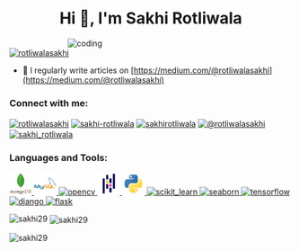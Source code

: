 <h1 align="center">Hi 👋, I'm Sakhi Rotliwala</h1>
<img align = "right" alt = "coding" width = 400 src = "[https://dribbble.com/shots/7736965-Work-at-home/attachments/439076?mode=media](https://dribbble.com/shots/7736965-Work-at-home?utm_source=Clipboard_Shot&utm_campaign=anthony_v&utm_content=Work%20at%20home&utm_medium=Social_Share&utm_source=Clipboard_Shot&utm_campaign=anthony_v&utm_content=Work%20at%20home&utm_medium=Social_Share)">
<p align="left"> <a href="https://twitter.com/rotliwalasakhi" target="blank"><img src="https://img.shields.io/twitter/follow/rotliwalasakhi?logo=twitter&style=for-the-badge" alt="rotliwalasakhi" /></a> </p>

- 📝 I regularly write articles on [https://medium.com/@rotliwalasakhi](https://medium.com/@rotliwalasakhi)

<!-- 📫 How to reach me **rotliwalasakhi@gmail.com** -->

<!-- ### Blogs posts -->
<!-- BLOG-POST-LIST:START -->
<!-- BLOG-POST-LIST:END -->

<h3 align="left">Connect with me:</h3>
<p align="left">
<a href="https://twitter.com/rotliwalasakhi" target="blank"><img align="center" src="https://raw.githubusercontent.com/rahuldkjain/github-profile-readme-generator/master/src/images/icons/Social/twitter.svg" alt="rotliwalasakhi" height="30" width="40" /></a>
<a href="https://linkedin.com/in/sakhi-rotliwala" target="blank"><img align="center" src="https://raw.githubusercontent.com/rahuldkjain/github-profile-readme-generator/master/src/images/icons/Social/linked-in-alt.svg" alt="sakhi-rotliwala" height="30" width="40" /></a>
<a href="https://kaggle.com/sakhirotliwala" target="blank"><img align="center" src="https://raw.githubusercontent.com/rahuldkjain/github-profile-readme-generator/master/src/images/icons/Social/kaggle.svg" alt="sakhirotliwala" height="30" width="40" /></a>
<a href="https://medium.com/@rotliwalasakhi" target="blank"><img align="center" src="https://raw.githubusercontent.com/rahuldkjain/github-profile-readme-generator/master/src/images/icons/Social/medium.svg" alt="@rotliwalasakhi" height="30" width="40" /></a>
<a href="https://www.leetcode.com/sakhi_rotliwala" target="blank"><img align="center" src="https://raw.githubusercontent.com/rahuldkjain/github-profile-readme-generator/master/src/images/icons/Social/leet-code.svg" alt="sakhi_rotliwala" height="30" width="40" /></a>
</p>

<h3 align="left">Languages and Tools:</h3>
<p align="left"> <a href="https://www.mongodb.com/" target="_blank" rel="noreferrer"> <img src="https://raw.githubusercontent.com/devicons/devicon/master/icons/mongodb/mongodb-original-wordmark.svg" alt="mongodb" width="40" height="40"/> </a> <a href="https://www.mysql.com/" target="_blank" rel="noreferrer"> <img src="https://raw.githubusercontent.com/devicons/devicon/master/icons/mysql/mysql-original-wordmark.svg" alt="mysql" width="40" height="40"/> </a> <a href="https://opencv.org/" target="_blank" rel="noreferrer"> <img src="https://www.vectorlogo.zone/logos/opencv/opencv-icon.svg" alt="opencv" width="40" height="40"/> </a> <a href="https://pandas.pydata.org/" target="_blank" rel="noreferrer"> <img src="https://raw.githubusercontent.com/devicons/devicon/2ae2a900d2f041da66e950e4d48052658d850630/icons/pandas/pandas-original.svg" alt="pandas" width="40" height="40"/> </a> <a href="https://www.python.org" target="_blank" rel="noreferrer"> <img src="https://raw.githubusercontent.com/devicons/devicon/master/icons/python/python-original.svg" alt="python" width="40" height="40"/> </a> <a href="https://scikit-learn.org/" target="_blank" rel="noreferrer"> <img src="https://upload.wikimedia.org/wikipedia/commons/0/05/Scikit_learn_logo_small.svg" alt="scikit_learn" width="40" height="40"/> </a> <a href="https://seaborn.pydata.org/" target="_blank" rel="noreferrer"> <img src="https://seaborn.pydata.org/_images/logo-mark-lightbg.svg" alt="seaborn" width="40" height="40"/> </a> <a href="https://www.tensorflow.org" target="_blank" rel="noreferrer"> <img src="https://www.vectorlogo.zone/logos/tensorflow/tensorflow-icon.svg" alt="tensorflow" width="40" height="40"/> 
<a href="https://www.djangoproject.com/" target="_blank" rel="noreferrer"> <img src="https://cdn.worldvectorlogo.com/logos/django.svg" alt="django" width="40" height="40"/> </a> <a href="https://flask.palletsprojects.com/" target="_blank" rel="noreferrer"> <img src="https://www.vectorlogo.zone/logos/pocoo_flask/pocoo_flask-icon.svg" alt="flask" width="40" height="40"/> </a></p>

<p><img align="left" src="https://github-readme-stats.vercel.app/api/top-langs?username=sakhi29&show_icons=true&locale=en&layout=compact" alt="sakhi29" /></p>

<p>&nbsp;<img align="center" src="https://github-readme-stats.vercel.app/api?username=sakhi29&show_icons=true&locale=en" alt="sakhi29" /></p>

<p><img align="center" src="https://github-readme-streak-stats.herokuapp.com/?user=sakhi29&" alt="sakhi29" /></p>

